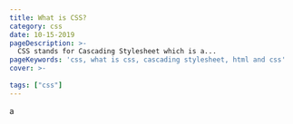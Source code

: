 ```yaml
---
title: What is CSS?
category: css
date: 10-15-2019
pageDescription: >-
  CSS stands for Cascading Stylesheet which is a...
pageKeywords: 'css, what is css, cascading stylesheet, html and css'
cover: >-
  
tags: ["css"]
---
```

a